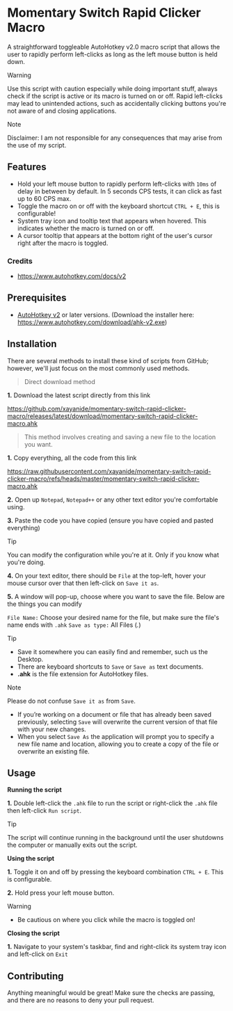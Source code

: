 # Momentary Switch Rapid Clicker Macro
A straightforward toggleable AutoHotkey v2.0 macro script that allows the user to rapidly perform left-clicks as long as the left mouse button is held down.
> [!WARNING]
> Use this script with caution especially while doing important stuff, always check if the script is active or its macro is turned on or off. Rapid left-clicks may lead to unintended actions, such as accidentally clicking buttons you're not aware of and closing applications.

> [!NOTE]
> Disclaimer: I am not responsible for any consequences that may arise from the use of my script.

## Features
- Hold your left mouse button to rapidly perform left-clicks with `10ms` of delay in between by default. In 5 seconds CPS tests, it can click as fast up to 60 CPS max.
- Toggle the macro on or off with the keyboard shortcut `CTRL + E`, this is configurable!
- System tray icon and tooltip text that appears when hovered. This indicates whether the macro is turned on or off.
- A cursor tooltip that appears at the bottom right of the user's cursor right after the macro is toggled.

### Credits
- https://www.autohotkey.com/docs/v2

## Prerequisites
- [AutoHotkey v2](https://www.autohotkey.com/v2) or later versions. (Download the installer here: https://www.autohotkey.com/download/ahk-v2.exe)

## Installation

There are several methods to install these kind of scripts from GitHub; however, we'll just focus on the most commonly used methods.

> Direct download method

**1.** Download the latest script directly from this link

https://github.com/xayanide/momentary-switch-rapid-clicker-macro/releases/latest/download/momentary-switch-rapid-clicker-macro.ahk

> This method involves creating and saving a new file to the location you want.

**1.** Copy everything, all the code from this link

https://raw.githubusercontent.com/xayanide/momentary-switch-rapid-clicker-macro/refs/heads/master/momentary-switch-rapid-clicker-macro.ahk

**2.** Open up `Notepad`, `Notepad++` or any other text editor you're comfortable using.

**3.** Paste the code you have copied (ensure you have copied and pasted everything)
> [!TIP]
> You can modify the configuration while you're at it. Only if you know what you're doing.

**4.** On your text editor, there should be `File` at the top-left, hover your mouse cursor over that then left-click on `Save it as`.

**5.** A window will pop-up, choose where you want to save the file. Below are the things you can modify

`File Name:` Choose your desired name for the file, but make sure the file's name ends with `.ahk`
`Save as type:` All Files (*.*)

> [!TIP]
> - Save it somewhere you can easily find and remember, such us the Desktop.
> - There are keyboard shortcuts to `Save` or `Save as` text documents.
> - **.ahk** is the file extension for AutoHotkey files.

> [!NOTE]
> Please do not confuse `Save it as` from `Save`. 
> - If you’re working on a document or file that has already been saved previously, selecting `Save` will overwrite the current version of that file with your new changes.
> - When you select `Save As` the application will prompt you to specify a new file name and location, allowing you to create a copy of the file or overwrite an existing file.

## Usage

**Running the script**

**1.** Double left-click the `.ahk` file to run the script or right-click the `.ahk` file then left-click `Run script`.
> [!TIP]
> The script will continue running in the background until the user shutdowns the computer or manually exits out the script.

**Using the script**

**1.** Toggle it on and off by pressing the keyboard combination `CTRL + E`. This is configurable.

**2.** Hold press your left mouse button.
> [!WARNING]
> - Be cautious on where you click while the macro is toggled on!

**Closing the script**

**1.** Navigate to your system's taskbar, find and right-click its system tray icon and left-click on `Exit`

## Contributing
Anything meaningful would be great! Make sure the checks are passing, and there are no reasons to deny your pull request.

